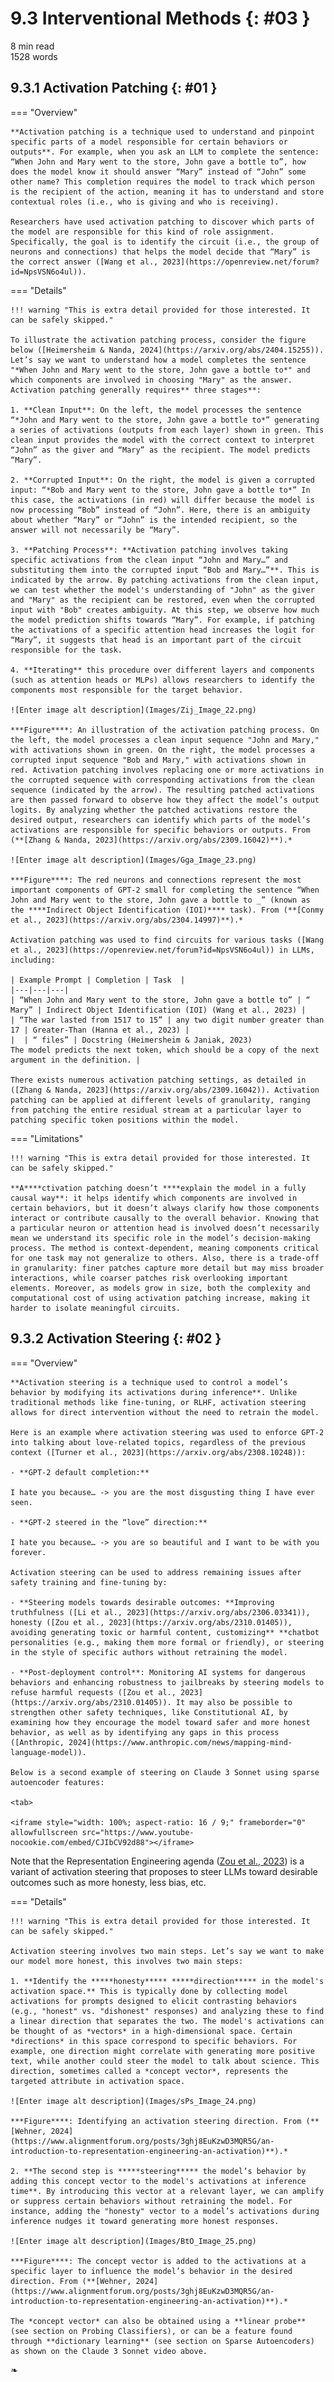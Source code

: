 # 9.3 Interventional Methods {: #03 }

<div class="section-meta">
    <div class="meta-item">
        <i class="fas fa-clock"></i>
        8 min read
    </div>
    <div class="meta-item">
        <i class="fas fa-file-alt"></i> 
        1528 words
    </div>
</div>


## 9.3.1 Activation Patching {: #01 }

=== "Overview"



    **Activation patching is a technique used to understand and pinpoint specific parts of a model responsible for certain behaviors or outputs**. For example, when you ask an LLM to complete the sentence: “When John and Mary went to the store, John gave a bottle to”, how does the model know it should answer “Mary” instead of “John” some other name? This completion requires the model to track which person is the recipient of the action, meaning it has to understand and store contextual roles (i.e., who is giving and who is receiving).

    Researchers have used activation patching to discover which parts of the model are responsible for this kind of role assignment. Specifically, the goal is to identify the circuit (i.e., the group of neurons and connections) that helps the model decide that “Mary” is the correct answer ([Wang et al., 2023](https://openreview.net/forum?id=NpsVSN6o4ul)).



=== "Details"



    !!! warning "This is extra detail provided for those interested. It can be safely skipped."

    To illustrate the activation patching process, consider the figure below ([Heimersheim & Nanda, 2024](https://arxiv.org/abs/2404.15255)). Let’s say we want to understand how a model completes the sentence "*When John and Mary went to the store, John gave a bottle to*" and which components are involved in choosing "Mary" as the answer. Activation patching generally requires** three stages**:

    1. **Clean Input**: On the left, the model processes the sentence “*John and Mary went to the store, John gave a bottle to*” generating a series of activations (outputs from each layer) shown in green. This clean input provides the model with the correct context to interpret “John” as the giver and “Mary” as the recipient. The model predicts “Mary”.

    2. **Corrupted Input**: On the right, the model is given a corrupted input: “*Bob and Mary went to the store, John gave a bottle to*” In this case, the activations (in red) will differ because the model is now processing “Bob” instead of “John”. Here, there is an ambiguity about whether “Mary” or “John” is the intended recipient, so the answer will not necessarily be “Mary”.

    3. **Patching Process**: **Activation patching involves taking specific activations from the clean input “John and Mary…” and substituting them into the corrupted input “Bob and Mary…”**. This is indicated by the arrow. By patching activations from the clean input, we can test whether the model's understanding of "John" as the giver and "Mary" as the recipient can be restored, even when the corrupted input with "Bob" creates ambiguity. At this step, we observe how much the model prediction shifts towards “Mary”. For example, if patching the activations of a specific attention head increases the logit for “Mary”, it suggests that head is an important part of the circuit responsible for the task. 

    4. **Iterating** this procedure over different layers and components (such as attention heads or MLPs) allows researchers to identify the components most responsible for the target behavior.

    ![Enter image alt description](Images/Zij_Image_22.png)

    ***Figure****: An illustration of the activation patching process. On the left, the model processes a clean input sequence "John and Mary," with activations shown in green. On the right, the model processes a corrupted input sequence "Bob and Mary," with activations shown in red. Activation patching involves replacing one or more activations in the corrupted sequence with corresponding activations from the clean sequence (indicated by the arrow). The resulting patched activations are then passed forward to observe how they affect the model’s output logits. By analyzing whether the patched activations restore the desired output, researchers can identify which parts of the model’s activations are responsible for specific behaviors or outputs. From (**[Zhang & Nanda, 2023](https://arxiv.org/abs/2309.16042)**).*

    ![Enter image alt description](Images/Gga_Image_23.png)

    ***Figure****: The red neurons and connections represent the most important components of GPT-2 small for completing the sentence “When John and Mary went to the store, John gave a bottle to _” (known as the ****Indirect Object Identification (IOI)**** task). From (**[Conmy et al., 2023](https://arxiv.org/abs/2304.14997)**).*

    Activation patching was used to find circuits for various tasks ([Wang et al., 2023](https://openreview.net/forum?id=NpsVSN6o4ul)) in LLMs, including:

    | Example Prompt | Completion | Task  |
    |---|---|---|
    | “When John and Mary went to the store, John gave a bottle to” | “ Mary” | Indirect Object Identification (IOI) (Wang et al., 2023) |
    | “The war lasted from 1517 to 15” | any two digit number greater than 17 | Greater-Than (Hanna et al., 2023) |
    |  | “ files” | Docstring (Heimersheim & Janiak, 2023)
    The model predicts the next token, which should be a copy of the next argument in the definition. |

    There exists numerous activation patching settings, as detailed in ([Zhang & Nanda, 2023](https://arxiv.org/abs/2309.16042)). Activation patching can be applied at different levels of granularity, ranging from patching the entire residual stream at a particular layer to patching specific token positions within the model.



=== "Limitations"



    !!! warning "This is extra detail provided for those interested. It can be safely skipped."

    **A****ctivation patching doesn’t ****explain the model in a fully causal way**: it helps identify which components are involved in certain behaviors, but it doesn’t always clarify how those components interact or contribute causally to the overall behavior. Knowing that a particular neuron or attention head is involved doesn’t necessarily mean we understand its specific role in the model’s decision-making process. The method is context-dependent, meaning components critical for one task may not generalize to others. Also, there is a trade-off in granularity: finer patches capture more detail but may miss broader interactions, while coarser patches risk overlooking important elements. Moreover, as models grow in size, both the complexity and computational cost of using activation patching increase, making it harder to isolate meaningful circuits.



## 9.3.2 Activation Steering {: #02 }

=== "Overview"



    **Activation steering is a technique used to control a model’s behavior by modifying its activations during inference**. Unlike traditional methods like fine-tuning, or RLHF, activation steering allows for direct intervention without the need to retrain the model.

    Here is an example where activation steering was used to enforce GPT-2 into talking about love-related topics, regardless of the previous context ([Turner et al., 2023](https://arxiv.org/abs/2308.10248)):

    - **GPT-2 default completion:**

    I hate you because… -> you are the most disgusting thing I have ever seen.

    - **GPT-2 steered in the “love” direction:**

    I hate you because… -> you are so beautiful and I want to be with you forever.

    Activation steering can be used to address remaining issues after safety training and fine-tuning by:

    - **Steering models towards desirable outcomes: **Improving truthfulness ([Li et al., 2023](https://arxiv.org/abs/2306.03341)), honesty ([Zou et al., 2023](https://arxiv.org/abs/2310.01405)), avoiding generating toxic or harmful content, customizing** **chatbot personalities (e.g., making them more formal or friendly), or steering in the style of specific authors without retraining the model.

    - **Post-deployment control**: Monitoring AI systems for dangerous behaviors and enhancing robustness to jailbreaks by steering models to refuse harmful requests ([Zou et al., 2023](https://arxiv.org/abs/2310.01405)). It may also be possible to strengthen other safety techniques, like Constitutional AI, by examining how they encourage the model toward safer and more honest behavior, as well as by identifying any gaps in this process ([Anthropic, 2024](https://www.anthropic.com/news/mapping-mind-language-model)).

    Below is a second example of steering on Claude 3 Sonnet using sparse autoencoder features:

    <tab>

    <iframe style="width: 100%; aspect-ratio: 16 / 9;" frameborder="0" allowfullscreen src="https://www.youtube-nocookie.com/embed/CJIbCV92d88"></iframe>



Note that the Representation Engineering agenda ([Zou et al., 2023](https://arxiv.org/abs/2310.01405)) is a variant of activation steering that proposes to steer LLMs toward desirable outcomes such as more honesty, less bias, etc.

</tab>

=== "Details"



    !!! warning "This is extra detail provided for those interested. It can be safely skipped."

    Activation steering involves two main steps. Let’s say we want to make our model more honest, this involves two main steps:

    1. **Identify the *****honesty***** *****direction***** in the model's activation space.** This is typically done by collecting model activations for prompts designed to elicit contrasting behaviors (e.g., "honest" vs. "dishonest" responses) and analyzing these to find a linear direction that separates the two. The model's activations can be thought of as *vectors* in a high-dimensional space. Certain *directions* in this space correspond to specific behaviors. For example, one direction might correlate with generating more positive text, while another could steer the model to talk about science. This direction, sometimes called a *concept vector*, represents the targeted attribute in activation space.

    ![Enter image alt description](Images/sPs_Image_24.png)

    ***Figure****: Identifying an activation steering direction. From (**[Wehner, 2024](https://www.alignmentforum.org/posts/3ghj8EuKzwD3MQR5G/an-introduction-to-representation-engineering-an-activation)**).*

    2. **The second step is *****steering***** the model’s behavior by adding this concept vector to the model's activations at inference time**. By introducing this vector at a relevant layer, we can amplify or suppress certain behaviors without retraining the model. For instance, adding the "honesty" vector to a model’s activations during inference nudges it toward generating more honest responses.

    ![Enter image alt description](Images/BtO_Image_25.png)

    ***Figure****: The concept vector is added to the activations at a specific layer to influence the model’s behavior in the desired direction. From (**[Wehner, 2024](https://www.alignmentforum.org/posts/3ghj8EuKzwD3MQR5G/an-introduction-to-representation-engineering-an-activation)**).*

    The *concept vector* can also be obtained using a **linear probe** (see section on Probing Classifiers), or can be a feature found through **dictionary learning** (see section on Sparse Autoencoders) as shown on the Claude 3 Sonnet video above.




<div class="section-end">
    <span>❧</span>
</div>
